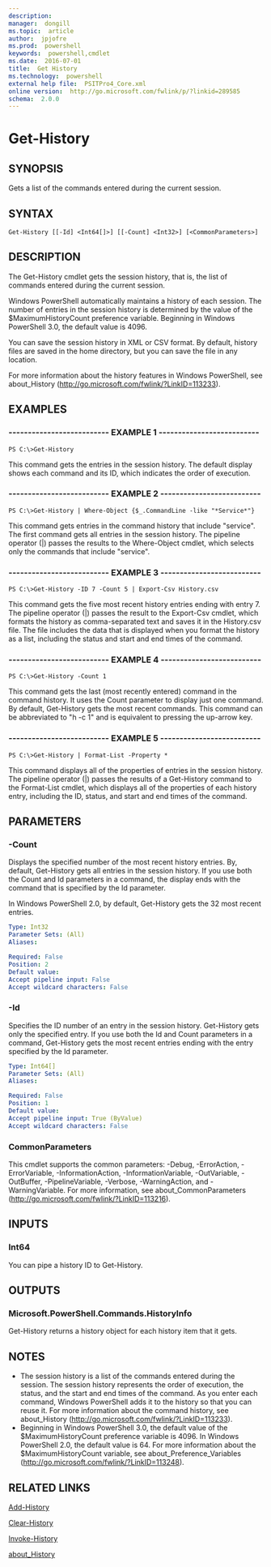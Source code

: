```yaml
---
description:  
manager:  dongill
ms.topic:  article
author:  jpjofre
ms.prod:  powershell
keywords:  powershell,cmdlet
ms.date:  2016-07-01
title:  Get History
ms.technology:  powershell
external help file:  PSITPro4_Core.xml
online version:  http://go.microsoft.com/fwlink/p/?linkid=289585
schema:  2.0.0
---
```



# Get-History
## SYNOPSIS
Gets a list of the commands entered during the current session.
## SYNTAX

```
Get-History [[-Id] <Int64[]>] [[-Count] <Int32>] [<CommonParameters>]
```

## DESCRIPTION
The Get-History cmdlet gets the session history, that is, the list of commands entered during the current session.

Windows PowerShell automatically maintains a history of each session.
The number of entries in the session history is determined by the value of the $MaximumHistoryCount preference variable.
Beginning in Windows PowerShell 3.0, the default value is 4096.

You can save the session history in XML or CSV format.
By default, history files are saved in the home directory, but you can save the file in any location.

For more information about the history features in Windows PowerShell, see about_History (http://go.microsoft.com/fwlink/?LinkID=113233).
## EXAMPLES

### -------------------------- EXAMPLE 1 --------------------------
```
PS C:\>Get-History
```

This command gets the entries in the session history.
The default display shows each command and its ID, which indicates the order of execution.
### -------------------------- EXAMPLE 2 --------------------------
```
PS C:\>Get-History | Where-Object {$_.CommandLine -like "*Service*"}
```

This command gets entries in the command history that include "service".
The first command gets all entries in the session history.
The pipeline operator (|) passes the results to the Where-Object cmdlet, which selects only the commands that include "service".
### -------------------------- EXAMPLE 3 --------------------------
```
PS C:\>Get-History -ID 7 -Count 5 | Export-Csv History.csv
```

This command gets the five most recent history entries ending with entry 7.
The pipeline operator (|) passes the result to the Export-Csv cmdlet, which formats the history as comma-separated text and saves it in the History.csv file.
The file includes the data that is displayed when you format the history as a list, including the status and start and end times of the command.
### -------------------------- EXAMPLE 4 --------------------------
```
PS C:\>Get-History -Count 1
```

This command gets the last (most recently entered) command in the command history.
It uses the Count parameter to display just one command.
By default, Get-History gets the most recent commands.
This command can be abbreviated to "h -c 1" and is equivalent to pressing the up-arrow key.
### -------------------------- EXAMPLE 5 --------------------------
```
PS C:\>Get-History | Format-List -Property *
```

This command displays all of the properties of entries in the session history.
The pipeline operator (|) passes the results of a Get-History command to the Format-List cmdlet, which displays all of the properties of each history entry, including the ID, status, and start and end times of the command.
## PARAMETERS

### -Count
Displays the specified number of the most recent history entries.
By, default, Get-History gets all entries in the session history.
If you use both the Count and Id parameters in a command, the display ends with the command that is specified by the Id parameter.

In Windows PowerShell 2.0, by default, Get-History gets the 32 most recent entries.

```yaml
Type: Int32
Parameter Sets: (All)
Aliases: 

Required: False
Position: 2
Default value: 
Accept pipeline input: False
Accept wildcard characters: False
```

### -Id
Specifies the ID number of an entry in the session history.
Get-History gets only the specified entry.
If you use both the Id and Count parameters in a command, Get-History gets the most recent entries ending with the entry specified by the Id parameter.

```yaml
Type: Int64[]
Parameter Sets: (All)
Aliases: 

Required: False
Position: 1
Default value: 
Accept pipeline input: True (ByValue)
Accept wildcard characters: False
```

### CommonParameters
This cmdlet supports the common parameters: -Debug, -ErrorAction, -ErrorVariable, -InformationAction, -InformationVariable, -OutVariable, -OutBuffer, -PipelineVariable, -Verbose, -WarningAction, and -WarningVariable. For more information, see about_CommonParameters (http://go.microsoft.com/fwlink/?LinkID=113216).
## INPUTS

### Int64
You can pipe a history ID to Get-History.
## OUTPUTS

### Microsoft.PowerShell.Commands.HistoryInfo
Get-History returns a history object for each history item that it gets.
## NOTES
* The session history is a list of the commands entered during the session. The session history represents the order of execution, the status, and the start and end times of the command. As you enter each command, Windows PowerShell adds it to the history so that you can reuse it. For more information about the command history, see about_History (http://go.microsoft.com/fwlink/?LinkID=113233).
* Beginning in Windows PowerShell 3.0, the default value of the $MaximumHistoryCount preference variable is 4096. In Windows PowerShell 2.0, the default value is 64. For more information about the $MaximumHistoryCount variable, see about_Preference_Variables (http://go.microsoft.com/fwlink/?LinkID=113248).
## RELATED LINKS

[Add-History](Add-History.md)

[Clear-History](Clear-History.md)

[Invoke-History](Invoke-History.md)

[about_History](../About/about_History.md)

